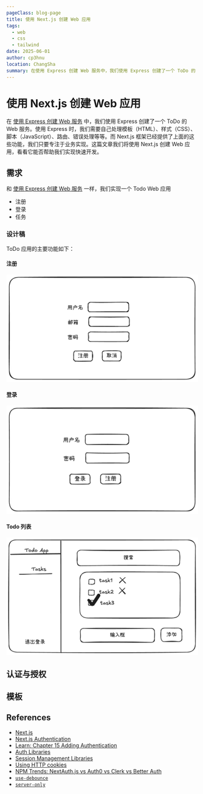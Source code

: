 ```yaml
---
pageClass: blog-page
title: 使用 Next.js 创建 Web 应用
tags:
  - web
  - css
  - tailwind
date: 2025-06-01
author: cp3hnu
location: ChangSha
summary: 在使用 Express 创建 Web 服务中，我们使用 Express 创建了一个 ToDo 的 Web 服务。使用 Express 时，我们需要自己处理模板（HTML）、样式（CSS）、脚本（JavaScript）、路由、错误处理等等。而 Next.js 框架已经提供了上面的这些功能，我们只要专注于业务实现。这篇文章我们将使用 Next.js 创建 Web 应用，看看它能否帮助快速开发。
---
```


# 使用 Next.js 创建 Web 应用

在 [使用 Express 创建 Web 服务](/2024/12/12/express-web) 中，我们使用 Express 创建了一个 ToDo 的 Web 服务。使用 Express 时，我们需要自己处理模板（HTML）、样式（CSS）、脚本（JavaScript）、路由、错误处理等等。而 Next.js 框架已经提供了上面的这些功能，我们只要专注于业务实现。这篇文章我们将使用 Next.js 创建 Web 应用，看看它能否帮助我们实现快速开发。

## 需求

和 [使用 Express 创建 Web 服务](/2024/12/12/express-web) 一样，我们实现一个 Todo Web 应用

- 注册
- 登录
- 任务

### 设计稿

ToDo 应用的主要功能如下：

#### 注册

![](./assets/express-web-todos-sign-up.png)

#### 登录

![](./assets/express-web-todos-sign-in.png)

#### Todo 列表

![](./assets/express-web-todos-tasks.png)

## 认证与授权





## 模板





## References

- [Next.js](https://nextjs.org/)
- [Next.js Authentication](https://nextjs.org/docs/app/guides/authentication)
- [Learn: Chapter 15 Adding Authentication](https://nextjs.org/learn/dashboard-app/adding-authentication)
- [Auth Libraries](https://nextjs.org/docs/app/guides/authentication#auth-libraries)
- [Session Management Libraries](https://nextjs.org/docs/app/guides/authentication#session-management-libraries)
- [Using HTTP cookies](https://developer.mozilla.org/en-US/docs/Web/HTTP/Guides/Cookies)
- [NPM Trends: NextAuth.js vs Auth0 vs Clerk vs Better Auth](https://npmtrends.com/@auth0/nextjs-auth0-vs-@clerk/nextjs-vs-better-auth-vs-next-auth)
- [`use-debounce`](https://www.npmjs.com/package/use-debounce)
- [`server-only`](https://www.npmjs.com/package/server-only)
